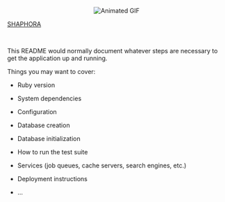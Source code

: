 
<p align="center">
  <img src="https://github.com/shannale/Shaphora/blob/main/makeup.gif" alt="Animated GIF">
</p>

[SHAPHORA](https://shaphora-e331876b9fde.herokuapp.com/)
  
<br/> 

This README would normally document whatever steps are necessary to get the
application up and running.

Things you may want to cover:

* Ruby version

* System dependencies

* Configuration

* Database creation

* Database initialization

* How to run the test suite

* Services (job queues, cache servers, search engines, etc.)

* Deployment instructions

* ...
